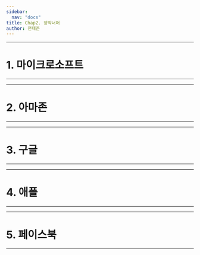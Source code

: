 ```yaml
---
sidebar:
  nav: "docs"
title: Chap2. 장막너머
author: 전태준
---
```



------------
# 1. 마이크로소프트
-----------

------------
# 2. 아마존
-----------

------------
# 3. 구글
-----------

------------
# 4. 애플
-----------

------------
# 5. 페이스북
-----------
